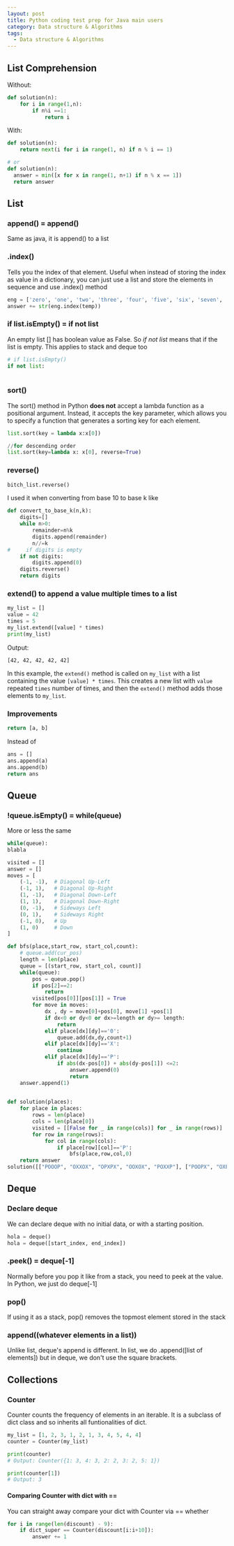 ```yaml
---
layout: post
title: Python coding test prep for Java main users 
category: Data structure & Algorithms
tags:
  - Data structure & Algorithms
---
```

## List Comprehension
Without:
```python
def solution(n):
    for i in range(1,n):
        if n%i ==1:
            return i
```

With:
```python
def solution(n):
    return next(i for i in range(1, n) if n % i == 1)

# or
def solution(n):
  answer = min([x for x in range(1, n+1) if n % x == 1])
  return answer
```

## List 
### append() = append()
Same as java, it is append() to a list

### .index()
Tells you the index of that element. Useful when instead of storing the
index as value in a dictionary, you can just use a list and store
the elements in sequence and use .index() method

```python
eng = ['zero', 'one', 'two', 'three', 'four', 'five', 'six', 'seven', 'eight', 'nine']
answer += str(eng.index(temp))
```

### if list.isEmpty() = if not list
An empty list [] has boolean value as False. So *if not list* means that
if the list is empty. This applies to stack and deque too

```python
# if list.isEmpty()
if not list:
    
```

### sort()
The sort() method in Python **does not** accept a lambda function as a 
positional argument. Instead, it accepts the key parameter, which 
allows you to specify a function that generates a sorting key for each 
element.

```python
list.sort(key = lambda x:x[0])

//for descending order
list.sort(key=lambda x: x[0], reverse=True)
```

### reverse()
```python
bitch_list.reverse()
```

I used it when converting from base 10 to base k like
```python
def convert_to_base_k(n,k):
    digits=[]
    while n>0:
        remainder=n%k
        digits.append(remainder)
        n//=k
#     if digits is empty
    if not digits:
        digits.append(0)
    digits.reverse()
    return digits
```

### extend() to append a value multiple times to a list
```python
my_list = []
value = 42
times = 5
my_list.extend([value] * times)
print(my_list)
```

Output:
```
[42, 42, 42, 42, 42]
```

In this example, the `extend()` method is called on `my_list` with a 
list containing the value `[value] * times`. This creates a new list 
with `value` repeated `times` number of times, and then the `extend()`
method adds those elements to `my_list`.

### Improvements

```python
return [a, b]
```

Instead of 
```python
ans = []
ans.append(a)
ans.append(b)
return ans
```

## Queue
### !queue.isEmpty() = while(queue)
More or less the same
```python
while(queue):
blabla
```

```python
visited = []
answer = []
moves = [
    (-1, -1),  # Diagonal Up-Left
    (-1, 1),   # Diagonal Up-Right
    (1, -1),   # Diagonal Down-Left
    (1, 1),    # Diagonal Down-Right
    (0, -1),   # Sideways Left
    (0, 1),    # Sideways Right
    (-1, 0),   # Up
    (1, 0)     # Down
]

def bfs(place,start_row, start_col,count):
    # queue.add(cur_pos)
    length = len(place)
    queue = [(start_row, start_col, count)]
    while(queue):
        pos = queue.pop()
        if pos[2]==2:
            return
        visited[pos[0]][pos[1]] = True
        for move in moves:
            dx , dy = move[0]+pos[0], move[1] +pos[1]
            if dx<0 or dy<0 or dx>=length or dy>= length:
                return
            elif place[dx][dy]=='0':
                queue.add(dx,dy,count+1)
            elif place[dx][dy]=='X':
                continue
            elif place[dx][dy]=='P':
                if abs(dx-pos[0]) + abs(dy-pos[1]) <=2:
                    answer.append(0)
                    return 
    answer.append(1)
        

def solution(places):
    for place in places:
        rows = len(place)
        cols = len(place[0])
        visited = [[False for _ in range(cols)] for _ in range(rows)]
        for row in range(rows):
            for col in range(cols):
                if place[row][col]=='P':
                    bfs(place,row,col,0)
    return answer
solution([["POOOP", "OXXOX", "OPXPX", "OOXOX", "POXXP"], ["POOPX", "OXPXP", "PXXXO", "OXXXO", "OOOPP"], ["PXOPX", "OXOXP", "OXPOX", "OXXOP", "PXPOX"], ["OOOXX", "XOOOX", "OOOXX", "OXOOX", "OOOOO"], ["PXPXP", "XPXPX", "PXPXP", "XPXPX", "PXPXP"]])

```

## Deque
### Declare deque
We can declare deque with no initial data, or with a starting position.
```python
hola = deque()
hola = deque([start_index, end_index])
```

### .peek() = deque[-1]
Normally before you pop it like from a stack, you need to peek at the value.
In Python, we just do deque[-1]

### pop()
If using it as a stack, pop() removes the topmost element stored in the stack

### append((whatever elements in a list))
Unlike list, deque's append is different. In list, we do .append([list of elements])
but in deque, we don't use the square brackets. 

## Collections
### Counter
Counter counts the frequency of elements in an iterable. It is a subclass of
dict class and so inherits all funtionalities of dict.
```python
my_list = [1, 2, 3, 1, 2, 1, 3, 4, 5, 4, 4]
counter = Counter(my_list)

print(counter)
# Output: Counter({1: 3, 4: 3, 2: 2, 3: 2, 5: 1})

print(counter[1])
# Output: 3
```

#### Comparing Counter with dict with ==
You can straight away compare your dict with Counter via == whether 
```python
for i in range(len(discount) - 9):
    if dict_super == Counter(discount[i:i+10]):
        answer += 1
```
